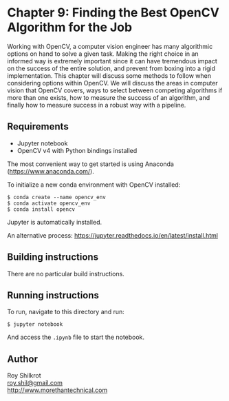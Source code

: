 # Chapter 9: Finding the Best OpenCV Algorithm for the Job

Working with OpenCV, a computer vision engineer has many algorithmic options on hand to solve a given task. 
Making the right choice in an informed way is extremely important since it can have tremendous impact on the success of the entire solution, and prevent from boxing into a rigid implementation. 
This chapter will discuss some methods to follow when considering options within OpenCV. 
We will discuss the areas in computer vision that OpenCV covers, ways to select between competing algorithms if more than one exists, how to measure the success of an algorithm, and finally how to measure success in a robust way with a pipeline.

## Requirements
* Jupyter notebook
* OpenCV v4 with Python bindings installed

The most convenient way to get started is using Anaconda (https://www.anaconda.com/).

To initialize a new conda environment with OpenCV installed:

    $ conda create --name opencv_env
    $ conda activate opencv_env
    $ conda install opencv
    
Jupyter is automatically installed.

An alternative process: https://jupyter.readthedocs.io/en/latest/install.html

## Building instructions

There are no particular build instructions.

## Running instructions

To run, navigate to this directory and run:

    $ jupyter notebook

And access the `.ipynb` file to start the notebook.

## Author
Roy Shilkrot <br/>
roy.shil@gmail.com <br/>
http://www.morethantechnical.com
